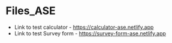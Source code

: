 # Files_ASE

- Link to test calculator - https://calculator-ase.netlify.app
- Link to test Survey form - https://survey-form-ase.netlify.app
